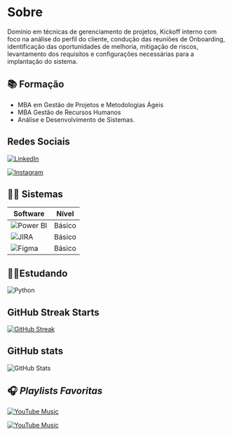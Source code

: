 
# Sobre

Domínio em técnicas de gerenciamento de projetos, Kickoff interno com foco na análise do perfil do cliente, condução das reuniões de Onboarding, identificação das oportunidades de melhoria, mitigação de riscos, levantamento dos requisitos e configurações necessárias para a implantação do sistema. 

## 📚 Formação

- MBA em Gestão de Projetos e Metodologias Ágeis
- MBA Gestão de Recursos Humanos
- Análise e Desenvolvimento de Sistemas.

## Redes Sociais

[![LinkedIn](https://img.shields.io/badge/LinkedIn-0077B5?style=for-the-badge&logo=linkedin&logoColor=white)](https://www.linkedin.com/in/mariana-santos--/)

[![Instagram](https://img.shields.io/badge/-Instagram-%23E4405F?style=for-the-badge&logo=instagram&logoColor=white)](https://www.instagram.com/photodacapa/)



## 👩‍💻 Sistemas

|Software | Nível|
|---------|------|
![Power BI](https://img.shields.io/badge/PowerBI-000?style=for-the-badge&logo=powerbi&logoColor=yellow) | Básico|
![JIRA](https://img.shields.io/badge/JIRA-000?style=for-the-badge&logo=Jira&logoColor=BLUE)|Básico
![Figma](https://img.shields.io/badge/figma-%23F24E1E.svg?style=for-the-badge&logo=figma&logoColor=white)| Básico|

## 👩‍🎓Estudando

![Python](https://img.shields.io/badge/python-3670A0?style=for-the-badge&logo=python&logoColor=ffdd54) 

## GitHub Streak Starts

[![GitHub Streak](https://streak-stats.demolab.com/?user=Photodacapa&theme=gruvbox-duo&background=000&border=30A3DC&dates=FFF)](https://git.io/streak-stats)

## GitHub stats
![GitHub Stats](https://github-readme-stats.vercel.app/api?username=Photodacapa&theme=gruvbox&bg_color=000&border_color=30A3DC&show_icons=true&icon_color=30A3DC&title_color=E94D5F&text_color=FFF)


## 🎧 _Playlists Favoritas_

[![YouTube Music](https://img.shields.io/badge/YouTube_Para_chorar-000?style=for-the-badge&logo=youtube&logoColor=white)](https://www.youtube.com/watch?v=_jdwr3WQBQU&t=4823s)

[![YouTube Music](https://img.shields.io/badge/YouTube_Para_Jogar-FF0000?style=for-the-badge&logo=youtube&logoColor=white)](https://www.youtube.com/watch?v=iYq4zFg7CII)






